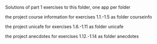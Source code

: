 Solutions of part 1 exercises to this folder, one app per folder

the project course information for exercises 1.1.-1.5 as folder courseinfo

the project unicafe for exercises 1.6.-1.11 as folder unicafe

the project anecdotes for exercises 1.12.-1.14 as folder anecdotes